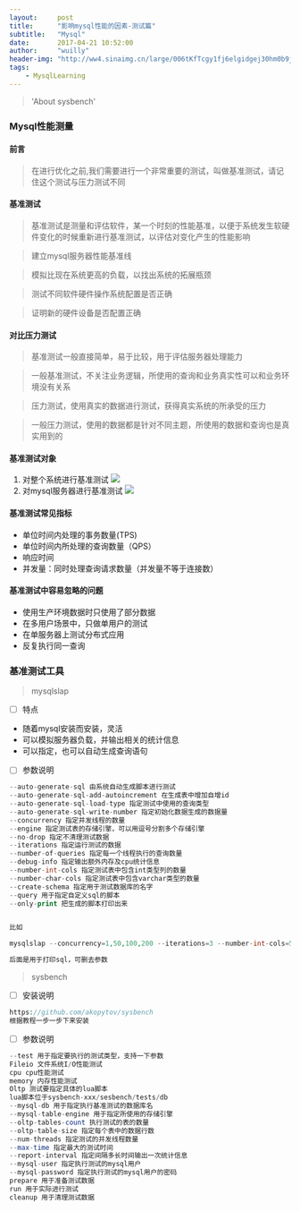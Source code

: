 ```yaml
---
layout:     post
title:      "影响mysql性能的因素-测试篇"
subtitle:   "Mysql"
date:       2017-04-21 10:52:00
author:     "wuilly"
header-img: "http://ww4.sinaimg.cn/large/006tKfTcgy1fj6elgidgej30hm0b9jsd.jpg"
tags:
    - MysqlLearning
---
```

> 'About sysbench'

### Mysql性能测量

#### 前言

> 在进行优化之前,我们需要进行一个非常重要的测试，叫做基准测试，请记住这个测试与压力测试不同

#### 基准测试

> 基准测试是测量和评估软件，某一个时刻的性能基准，以便于系统发生软硬件变化的时候重新进行基准测试，以评估对变化产生的性能影响

> 建立mysql服务器性能基准线

> 模拟比现在系统更高的负载，以找出系统的拓展瓶颈

> 测试不同软件硬件操作系统配置是否正确

> 证明新的硬件设备是否配置正确

#### 对比压力测试

> 基准测试一般直接简单，易于比较，用于评估服务器处理能力

> 一般基准测试，不关注业务逻辑，所使用的查询和业务真实性可以和业务环境没有关系

> 压力测试，使用真实的数据进行测试，获得真实系统的所承受的压力

> 一般压力测试，使用的数据都是针对不同主题，所使用的数据和查询也是真实用到的

#### 基准测试对象

1. 对整个系统进行基准测试
    ![](http://ww1.sinaimg.cn/large/006tKfTcgy1fj8q5q09haj30va0dcjwn.jpg)
2. 对mysql服务器进行基准测试
    ![](http://ww3.sinaimg.cn/large/006tKfTcgy1fj8q6bbkwmj30pi0b80vs.jpg)

#### 基准测试常见指标

- 单位时间内处理的事务数量(TPS)
- 单位时间内所处理的查询数量（QPS）
- 响应时间
- 并发量：同时处理查询请求数量（并发量不等于连接数）

#### 基准测试中容易忽略的问题

- 使用生产环境数据时只使用了部分数据
- 在多用户场景中，只做单用户的测试
- 在单服务器上测试分布式应用
- 反复执行同一查询


### 基准测试工具

> mysqlslap

- [ ] 特点
- 随着mysql安装而安装，灵活
- 可以模拟服务器负载，并输出相关的统计信息
- 可以指定，也可以自动生成查询语句



- [ ] 参数说明

```php
--auto-generate-sql 由系统自动生成脚本进行测试
--auto-generate-sql-add-autoincrement 在生成表中增加自增id
--auto-generate-sql-load-type 指定测试中使用的查询类型
--auto-generate-sql-write-number 指定初始化数据生成的数据量
--concurrency 指定并发线程的数量
--engine 指定测试表的存储引擎，可以用逗号分割多个存储引擎
--no-drop 指定不清理测试数据
--iterations 指定运行测试的数据
--number-of-queries 指定每一个线程执行的查询数量
--debug-info 指定输出额外内存及cpu统计信息
--number-int-cols 指定测试表中包含int类型列的数量
--number-char-cols 指定测试表中包含varchar类型的数量
--create-schema 指定用于测试数据库的名字
--query 用于指定自定义sql的脚本
--only-print 把生成的脚本打印出来


比如

mysqlslap --concurrency=1,50,100,200 --iterations=3 --number-int-cols=5 --number-char-cols=5 --auto-generate-sql --auto-generate-sql-add-autoincrement --engine=myisam,innodb --number-of-queries=10 --create-schema=sbtest --only-print >1.sql

后面是用于打印sql，可删去参数
```

> sysbench

- [ ] 安装说明

``` php
https://github.com/akopytov/sysbench
根据教程一步一步下来安装
```

- [ ] 参数说明

``` php
--test 用于指定要执行的测试类型，支持一下参数
Fileio 文件系统I/O性能测试
cpu cpu性能测试
memory 内存性能测试
Oltp 测试要指定具体的lua脚本
lua脚本位于sysbench-xxx/sesbench/tests/db
--mysql-db 用于指定执行基准测试的数据库名
--mysql-table-engine 用于指定所使用的存储引擎
--oltp-tables-count 执行测试的表的数量
--oltp-table-size 指定每个表中的数据行数
--num-threads 指定测试的并发线程数量
--max-time 指定最大的测试时间
--report-interval 指定间隔多长时间输出一次统计信息
--mysql-user 指定执行测试的mysql用户
--mysql-password 指定执行测试的mysql用户的密码
prepare 用于准备测试数据
run 用于实际进行测试
cleanup 用于清理测试数据
```



